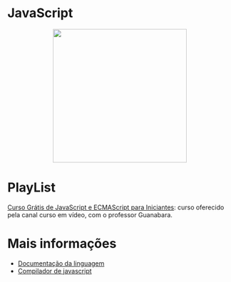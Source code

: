 # JavaScript
<div width=900 align="center">
  <img margin="auto" height="300px" src="https://www.portalgsti.com.br/media/uploads/marcomascarenhas/javascript.png"/>
</div>

# PlayList

<a href="https://www.youtube.com/playlist?list=PLHz_AreHm4dlsK3Nr9GVvXCbpQyHQl1o1">Curso Grátis de JavaScript e ECMAScript para Iniciantes</a>: curso oferecido pela canal
curso em vídeo, com o professor Guanabara.

# Mais informações
- <a href="https://devdocs.io/javascript/"> Documentação da linguagem</a>
- <a href="https://www.programiz.com/javascript/online-compiler/"> Compilador de javascript</a>

